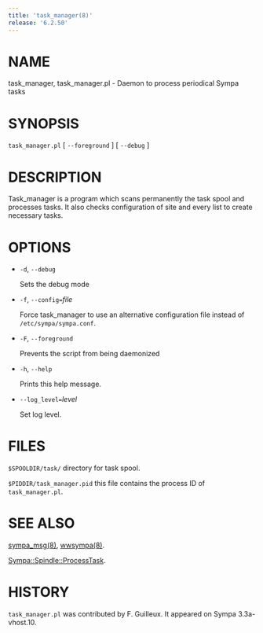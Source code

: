 ```yaml
---
title: 'task_manager(8)'
release: '6.2.50'
---
```


# NAME

task\_manager, task\_manager.pl - Daemon to process periodical Sympa tasks

# SYNOPSIS

`task_manager.pl` \[ `--foreground` \] \[ `--debug` \]

# DESCRIPTION

Task\_manager is a program which scans permanently the task spool and
processes tasks.
It also checks configuration of site and every list to create necessary tasks.

# OPTIONS

- `-d`, `--debug`

    Sets the debug mode

- `-f`, `--config=`_file_

    Force task\_manager to use an alternative configuration file instead
    of `/etc/sympa/sympa.conf`.

- `-F`, `--foreground`

    Prevents the script from being daemonized

- `-h`, `--help`

    Prints this help message.

- `--log_level=`_level_

    Set log level.

# FILES

`$SPOOLDIR/task/` directory for task spool.

`$PIDDIR/task_manager.pid` this file contains the process ID
of `task_manager.pl`.

# SEE ALSO

[sympa\_msg(8)](./sympa_msg.8.md), [wwsympa(8)](./wwsympa.8.md).

[Sympa::Spindle::ProcessTask](./Sympa-Spindle-ProcessTask.3.md).

# HISTORY

`task_manager.pl` was contributed by F. Guilleux.
It appeared on Sympa 3.3a-vhost.10.

